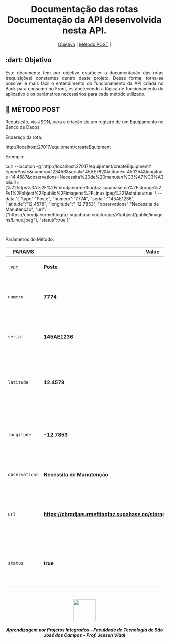 <br id="topo">

<h1 align="center"> Documentação das rotas</br> Documentação da API desenvolvida nesta API. </h1>
<p align="center">
    <a href="#objetivo">Objetivo</a> | 
    <a href="#post">Método POST</a> |
</p>

<span id="objetivo">

<h2> :dart: Objetivo</h2>

<p align="justify"> Este documento tem por objetivo estabeler a documentação das rotas (requisições) constantes dentro deste projeto. Dessa forma, torna-se possível e mais fácil o entendimento do funcionamento da API criada no Back para consumo no Front, estabelecendo a lógica de funcionamento do aplicativo e os parâmetros necessários para cada método utilizado.</p>

<span id="post">

<h2> 📔 MÉTODO POST</h2>

<p align="justify"> Requisição, via JSON, para a criação de um registro de um Equipamento no Banco de Dados.</p>

<p align="justify"> Endereço da rota:</p>

<p>http://localhost:27017/equipment/createEquipment</p>

<p align="justify"> Exemplo:</p>

<p>curl --location -g 'http://localhost:27017/equipment/createEquipment?type=Poste&numero=123456&serial=145AE782&latitude=-45.1254&longitude=14.4587&observations=Necessita%20de%20manuten%C3%A7%C3%A3o&url=[%22https%3A%2F%2Fcbrqdjaeurmeftioqfaz.supabase.co%2Fstorage%2Fv1%2Fobject%2Fpublic%2Fimagens%2FLinux.jpeg%22]&status=true' \
--data '{   "type":"Poste",
    "numero":"7774",
    "serial":"145AE1236",
    "latitude":"12.4578",
    "longitude":"-12.7853",
    "observations":"Necessita de Manutenção",
    "url":["https://cbrqdjaeurmeftioqfaz.supabase.co/storage/v1/object/public/imagens/Linux.jpeg"],
    "status":true
}'</p>
<br>

<p align="justify"> Parâmetros do Método:</p>

| PARAMS | Value | Description |
| --- | --- | --- |
| `type` | **Poste** | String - Tipo do Equipamento
| `numero` | **7774** | String (varchar) - Número de identificação do Equipamento
| `serial` | **145AE1236** | String (varchar) - Número identificador do Equipamento
| `latitude` | **12.4578** | Number (double precision) - Posição Global do Equipamento em relação à Latitude
| `longitude` | **-12.7853** | Number (double precision) - Posição Global do Equipamento em relação à Longitude
| `observations` | **Necessita de Manutenção** | String - Observações geral do Equipamento
| `url` | **https://cbrqdjaeurmeftioqfaz.supabase.co/storage/v1/object/public/imagens/Linux.jpeg** | String - Url relativa a imagem do Equipamento (assume null caso não tenha imagem)
| `status` | **true** | Boolean - Status do Equipamento (true para Ativo e false para Desativado)


 <h1 align="center"> <img src = "https://fatecsjc-prd.azurewebsites.net/images/logo/fatecsjc_400x192.png" height="70"  align="auto">
 <h5 align="center"> Aprendizagem por Projetos Integrados - Faculdade de Tecnologia de São José dos Campos - Prof. Jessen Vidal </h5>
